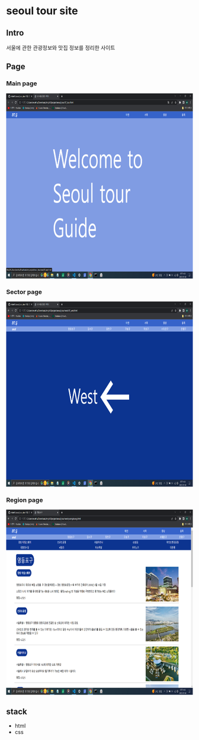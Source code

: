 # seoul tour site

## Intro

서울에 관한 관광정보와 맛집 정보를 정리한 사이트

## Page

### Main page
<img src="./seoul.png" width="800px" height="500px" />

### Sector page
<img src="./seoul2.png" width="800px" height="500px" />

### Region page
<img src="./seoul3.png" width="800px" height="500px" />

## stack

- html
- css

